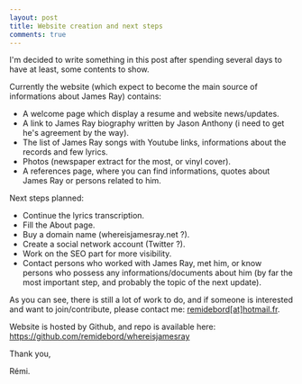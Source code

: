 ```yaml
---
layout: post
title: Website creation and next steps
comments: true
---
```


I'm decided to write something in this post after spending several days to have at least, some contents to show.

Currently the website (which expect to become the main source of informations about James Ray) contains:
- A welcome page which display a resume and website news/updates.
- A link to James Ray biography written by Jason Anthony (i need to get he's agreement by the way).
- The list of James Ray songs with Youtube links, informations about the records and few lyrics.
- Photos (newspaper extract for the most, or vinyl cover).
- A references page, where you can find informations, quotes about James Ray or persons related to him.

Next steps planned:
- Continue the lyrics transcription.
- Fill the About page.
- Buy a domain name (whereisjamesray.net ?).
- Create a social network account (Twitter ?).
- Work on the SEO part for more visibility.
- Contact persons who worked with James Ray, met him, or know persons who possess any informations/documents about him (by far the most important step, and probably the topic of the next update).

As you can see, there is still a lot of work to do, and if someone is interested and want to join/contribute, please contact me: [remidebord[at]hotmail.fr](mailto:remidebord@hotmail.fr).

Website is hosted by Github, and repo is available here: https://github.com/remidebord/whereisjamesray

Thank you,

Rémi.

